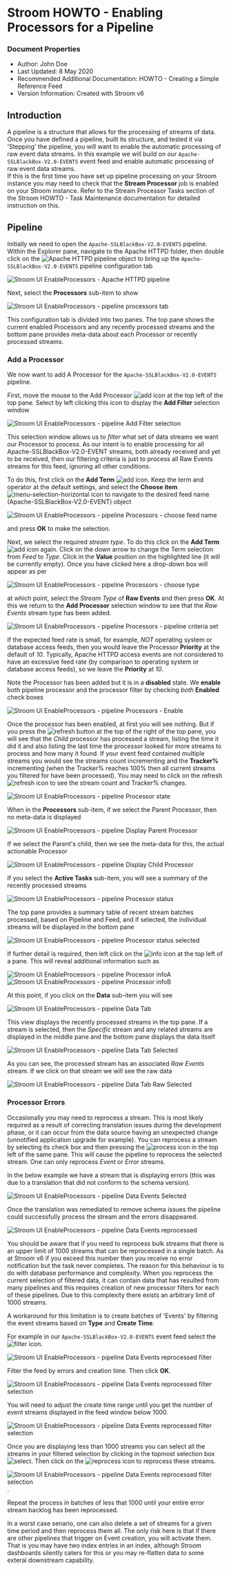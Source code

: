 # Stroom HOWTO - Enabling Processors for a Pipeline

### Document Properties

* Author: John Doe 
* Last Updated: 8 May 2020
* Recommended Additional Documentation:
HOWTO - Creating a Simple Reference Feed
* Version Information: Created with Stroom v6

## Introduction

A pipeline is a structure that allows for the processing of streams of data.
Once you have defined a pipeline, built its structure, and tested it via 'Stepping' the pipeline, you will want to enable the automatic processing of raw event data streams.
In this example we will build on our `Apache-SSLBlackBox-V2.0-EVENTS` event feed and enable automatic processing of raw event data streams. \
If this is the first time you have set up pipeline processing on your Stroom instance you may need to check that the **Stream Processor** job is enabled on your Stroom instance. Refer to the Stream Processor Tasks section of the Stroom HOWTO - Task Maintenance
documentation for detailed instruction on this.

## Pipeline

Initially we need to open the `Apache-SSLBlackBox-V2.0-EVENTS` pipeline. Within the Explorer pane, navigate to the Apache HTTPD folder, then double click on the ![Apache HTTPD pipeline](../resources/v6/UI-EnableProcessors-00.png "Apache HTTPD pipeline") object to bring up the `Apache-SSLBlackBox-V2.0-EVENTS` pipeline configuration tab

![Stroom UI EnableProcessors - Apache HTTPD pipeline ](../resources/v6/UI-EnableProcessors-01.png "Apache HTTPD pipeline")

Next, select the **Processors** sub-item to show

![Stroom UI EnableProcessors - pipeline processors tab](../resources/v6/UI-EnableProcessors-02.png "pipeline processors tab")

This configuration tab is divided into two panes. The top pane shows the current enabled Processors and any recently processed streams and the bottom pane provides meta-data about each Processor or recently processed streams.

### Add a Processor

We now want to add A Processor for the `Apache-SSLBlackBox-V2.0-EVENTS` pipeline.

First, move the mouse to the Add Processor  ![add](../resources/icons/add.png "Add") icon at the top left of the top pane. Select by left clicking this icon to display the **Add Filter** selection window

![Stroom UI EnableProcessors - pipeline Add Filter selection](../resources/v6/UI-EnableProcessors-03.png "pipeline Add Filter selection")

This selection window allows us to _filter_ what set of data streams we want our Processor to process. As our intent is to enable processing for all Apache-SSLBlackBox-V2.0-EVENT streams, both already received and yet to be received, then our filtering criteria is just to process all Raw Events streams for this feed, ignoring all other conditions.

To do this, first click on the **Add Term** ![add](../resources/icons/add.png "Add") icon. Keep the term and operator at the default settings, and select the **Choose item**  ![menu-selection-horizontal](../resources/icons/menu-selection-horizontal.png "Menu button") icon to navigate to the desired feed name (Apache-SSLBlackBox-V2.0-EVENT) object

![Stroom UI EnableProcessors - pipeline Processors - choose feed name](../resources/v6/UI-EnableProcessors-04.png "pipeline Processors - choose feed name")

and press **OK** to make the selection.

Next, we select the required _stream type_. To do this click on the **Add Term** ![add](../resources/icons/add.png "Add") icon again. Click on the down arrow to change the Term selection from _Feed_ to _Type_. Click in the **Value** position on the highlighted line (it will be currently empty). Once you have clicked here a drop-down box will appear as per

![Stroom UI EnableProcessors - pipeline Processors - choose type](../resources/v6/UI-EnableProcessors-05.png "pipeline Processors - choose type")

at which point, select the _Stream Type_ of **Raw Events** and then press **OK**. At this we return to the **Add Processor** selection window to see that the _Raw Events_ stream type has been added.

![Stroom UI EnableProcessors - pipeline Processors - pipeline criteria set](../resources/v6/UI-EnableProcessors-06.png "pipeline Processors - pipeline criteria set")

If the expected feed rate is small, for example, _NOT_ operating system or database access feeds, then you would leave the Processor **Priority** at the default of _10_. Typically, Apache HTTPD access events are not considered to have an excessive feed rate (by comparison to operating system or database access feeds), so we leave the **Priority** at _10_.

Note the Processor has been added but it is in a **disabled** state. We **enable** both pipeline processor and the processor filter by checking _both_ **Enabled** check boxes

![Stroom UI EnableProcessors - pipeline Processors - Enable](../resources/v6/UI-EnableProcessors-07.png "pipeline Processors - Enable")

Once the processor has been enabled, at first you will see nothing. But if you press the ![refresh](../resources/icons/refresh.png "Refresh") button at the top of the right of the top pane, you will see that the _Child_ processor has processed a stream, listing the time it did it and also listing the last time the processor looked for more streams to process and how many it found. 
If your event feed contained multiple streams you would see the streams count incrementing and the **Tracker%** incrementing (when the Tracker% reaches 100% then all current streams you filtered for have been processed). You may need to click on the refresh ![refresh](../resources/icons/refresh.png "Refresh") icon to see the stream count and Tracker% changes.

![Stroom UI EnableProcessors - pipeline Processor state](../resources/v6/UI-EnableProcessors-10.png "pipeline Processor state")

When in the **Processors** sub-item, if we select the Parent Processor, then no meta-data is displayed

![Stroom UI EnableProcessors - pipeline Display Parent Processor](../resources/v6/UI-EnableProcessors-08.png "pipeline Display Parent Processor")

If we select the Parent's child, then we see the meta-data for this, the actual actionable Processor

![Stroom UI EnableProcessors - pipeline Display Child Processor](../resources/v6/UI-EnableProcessors-09.png "pipeline Display Child Processor")

If you select the **Active Tasks** sub-item, you will see a summary of the recently processed streams

![Stroom UI EnableProcessors - pipeline Processor status](../resources/v6/UI-EnableProcessors-11.png "pipeline Processor status")

The top pane provides a summary table of recent stream batches processed, based on Pipeline and Feed, and if selected, the individual streams will be displayed in the bottom pane

![Stroom UI EnableProcessors - pipeline Processor status selected](../resources/v6/UI-EnableProcessors-12.png "pipeline Processor status selected")

If further detail is required, then left click on the ![info](../resources/icons/info.png "Info") icon at the top left of a pane. This will reveal additional information such as

![Stroom UI EnableProcessors - pipeline Processor infoA](../resources/v6/UI-EnableProcessors-13.png "pipeline Processor infoA")
![Stroom UI EnableProcessors - pipeline Processor infoB](../resources/v6/UI-EnableProcessors-14.png "pipeline Processor infoB")

At this point, if you click on the **Data** sub-item you will see

![Stroom UI EnableProcessors - pipeline Data Tab](../resources/v6/UI-EnableProcessors-15.png "pipeline Data Tab")

This view displays the recently processed streams in the top pane. If a stream is selected, then the _Specific_ stream and any related streams are displayed in the middle pane and the bottom pane displays the data itself

![Stroom UI EnableProcessors - pipeline Data Tab Selected](../resources/v6/UI-EnableProcessors-16.png "pipeline Data Tab Selected")

As you can see, the processed stream has an associated _Raw Events_ stream. If we click on that stream we will see the raw data

![Stroom UI EnableProcessors - pipeline Data Tab Raw Selected](../resources/v6/UI-EnableProcessors-17.png "pipeline Data Tab Raw Selected")

### Processor Errors

Occasionally you may need to reprocess a stream.
This is most likely required as a result of correcting translation issues during the development phase, or it can occur from the data source having an unexpected change (unnotified application upgrade for example).
You can reprocess a stream by selecting its check box and then pressing the ![process](../resources/icons/reprocess.png "Process") icon in the top left of the same pane. This will cause the pipeline to reprocess the selected stream. One can only reprocess _Event_ or _Error_ streams.

In the below example we have a stream that is displaying errors (this was due to a translation that did not conform to the schema version).

![Stroom UI EnableProcessors - pipeline Data Events Selected](../resources/v6/UI-EnableProcessors-18.png "pipeline Data Events Selected")

Once the translation was remediated to remove schema issues the pipeline could successfully process the stream and the errors disappeared.

![Stroom UI EnableProcessors - pipeline Data Events reprocessed](../resources/v6/UI-EnableProcessors-19.png "pipeline Data Events reprocessed")

You should be aware that if you need to reprocess bulk streams that there is an upper limit of 1000 streams that can be reprocessed in a single batch. As at Stroom v6 if you exceed this number then you receive no error notification but the task never completes.
The reason for this behaviour is to do with database performance and complexity. When you reprocess the current selection of filtered data, it can contain data that has resulted from many pipelines and this requires creation of new processor filters for each of these pipelines. Due to this complexity there exists an arbitrary limit of 1000 streams. 

A workaround for this limitation is to create batches of 'Events' by filtering the event streams based on **Type** and **Create Time**. 

For example in our `Apache-SSLBlackBox-V2.0-EVENTS` event feed select the ![filter](../resources/icons/filter.png "Filter") icon.

![Stroom UI EnableProcessors - pipeline Data Events reprocessed filter ](../resources/v6/UI-EnableProcessors-20.png "pipeline Data Events reprocessed filter ")

Filter the feed by errors and creation time. Then click **OK**.


![Stroom UI EnableProcessors - pipeline Data Events reprocessed filter selection](../resources/v6/UI-EnableProcessors-21.png "pipeline Data Events reprocessed filter selection")

You will need to adjust the  create time range until you get the number of event streams displayed in the feed window below 1000.

![Stroom UI EnableProcessors - pipeline Data Events reprocessed filter selection](../resources/v6/UI-EnableProcessors-22.png "pipeline Data Events reprocessed filter selection")

Once you are displaying less than 1000 streams you can select all the streams in your filtered selection by clicking in the topmost selection box ![select](../resources/icons/select.png "Select"). Then click on the ![reprocess](../resources/icons/reprocess.png "Process") icon to reprocess these streams.

![Stroom UI EnableProcessors - pipeline Data Events reprocessed filter selection](../resources/v6/UI-EnableProcessors-23.png "pipeline Data Events reprocessed filter selection"). 

Repeat the process in batches of less that 1000 until your entire error stream backlog has been reprocessed.

In a worst case senario, one can also delete a set of streams for a given time period and then reprocess them all. The only risk here is that if there
are other pipelines that trigger on Event creation, you will activate them. That is you may have two index entries in an index, although Stroom dashboards silently caters for this or you may re-flatten data to some exteral downstream capability.
